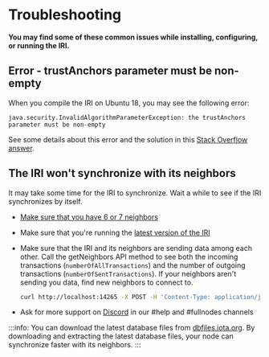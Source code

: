 # Troubleshooting

**You may find some of these common issues while installing, configuring, or running the IRI.**

## Error - trustAnchors parameter must be non-empty

When you compile the IRI on Ubuntu 18, you may see the following error:
```
java.security.InvalidAlgorithmParameterException: the trustAnchors parameter must be non-empty
```

See some details about this error and the solution in this [Stack Overflow answer](https://stackoverflow.com/questions/6784463/error-trustanchors-parameter-must-be-non-empty).

## The IRI won't synchronize with its neighbors

It may take some time for the IRI to synchronize. Wait a while to see if the IRI synchronizes by itself.

* [Make sure that you have 6 or 7 neighbors](../how-to-guides/find-neighbor-iri-nodes.md)

* Make sure that you're running the [latest version of the IRI](https://github.com/iotaledger/iri/releases)

* Make sure that the IRI and its neighbors are sending data among each other. Call the getNeighbors API method to see both the incoming transactions (`numberOfAllTransactions`) and the number of outgoing transactions (`numberOfSentTransactions`). If your neighbors aren't sending you data, find new neighbors to connect to.

    ```bash
    curl http://localhost:14265 -X POST -H 'Content-Type: application/json' -H 'X-IOTA-API-Version: 1' -d '{"command": "getNeighbors"}'
    ```

* Ask for more support on [Discord](https://discordapp.com/invite/fNGZXvh) in our #help and #fullnodes channels

:::info:
You can download the latest database files from [dbfiles.iota.org](https://dbfiles.iota.org/?prefix=).
By downloading and extracting the latest database files, your node can synchronize faster with its neighbors.
:::